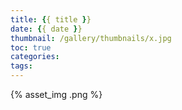 ```yaml
---
title: {{ title }}
date: {{ date }}
thumbnail: /gallery/thumbnails/x.jpg
toc: true
categories:
tags:
---
```


{% asset_img  .png %}
